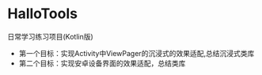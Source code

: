 # HalloTools
日常学习练习项目(Kotlin版)

- 第一个目标：实现Activity中ViewPager的沉浸式的效果适配,总结沉浸式类库
- 第二个目标：实现安卓设备界面的效果适配，总结类库